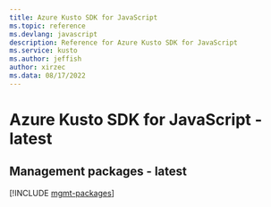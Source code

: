 ```yaml
---
title: Azure Kusto SDK for JavaScript
ms.topic: reference
ms.devlang: javascript
description: Reference for Azure Kusto SDK for JavaScript
ms.service: kusto
ms.author: jeffish
author: xirzec
ms.data: 08/17/2022
---
```

# Azure Kusto SDK for JavaScript - latest

## Management packages - latest
[!INCLUDE [mgmt-packages](kusto-mgmt-index.md)]
